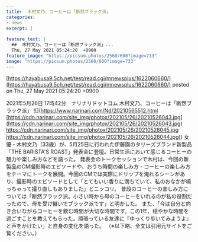 ```yaml
---
title:  木村文乃、コーヒーは「断然ブラック派」  
categories:
- news
excerpt: |
  
feature_text: |
  ##  木村文乃、コーヒーは「断然ブラック派」...
  Thu, 27 May 2021 05:24:20  +0900
feature_image: "https://picsum.photos/2560/600?image=733"
image: "https://picsum.photos/2560/600?image=733"
---
```


[https://hayabusa9.5ch.net/test/read.cgi/mnewsplus/1622060660/](https://hayabusa9.5ch.net/test/read.cgi/mnewsplus/1622060660/)
posted on Thu, 27 May 2021 05:24:20  +0900

<!--more-->

2021年5月26日 17時42分　ナリナリドットコム 木村文乃、コーヒーは「断然ブラック派」 ![](https://www.narinari.com/Nd/20210565512.html [https://cdn.narinari.com/site_img/photox/202105/26/20210526043.jpg](https://cdn.narinari.com/site_img/photox/202105/26/20210526043.jpg) https://cdn.narinari.com/site_img/photox/202105/26/20210526045.jpg [https://cdn.narinari.com/site_img/photox/202105/26/20210526044.jpg)](https://cdn.narinari.com/site_img/photox/202105/26/20210526044.jpg)) 女優・木村文乃（33歳）が、5月25日に行われた伊藤園のタリーズブランド新製品「THE BARISTA'S ROAST」発表会に登壇。日常生活において感じるコーヒーの魅力や楽しみ方などを語った。 発表会のトークセッションで木村は、今回の新製品のCM撮影時のエピソードや、おうち時間の楽しみ方・コーヒーの楽しみ方をテーマにトークを展開。今回のCMでは実際にドリップを淹れるシーンがあり、撮影時のエピソードとして「とてもいい香りに満ちていて、私のおなかが鳴っちゃって撮り直しもありました」とニッコリ。 普段のコーヒーの楽しみ方については「断然ブラック派。小さい時から母のコーヒーをいれるのが私の役割だったので、母を受け継いでブラック派です」と明かした。 また、「今は自分と向き合いながらコーヒーを飲む時間が大切な時間です。この1年、穏やかな時間を過ごすことを教えてもらった。頑張っている友達に『ゆっくり歩いてみようよ』と声をかけたい」と自身の変化を語った。 （※以下略、全文は引用元サイトをご覧ください。）
